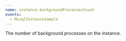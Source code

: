 ```yaml
---
name: instance.backgroundProcessesCount
events:
  - MssqlInstanceSample
---
```


The number of background processes on the instance.